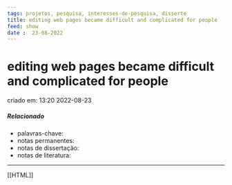 ```yaml
---
tags: projetos, pesquisa, interesses-de-pesquisa, disserte
title: editing web pages became difficult and complicated for people
feed: show
date :  23-08-2022
---
```


# editing web pages became difficult and complicated for people

criado em: 13:20 2022-08-23

##### Relacionado

- palavras-chave: 
- notas permanentes: 
- notas de dissertação:
- notas de literatura: 

---

[[HTML]]
